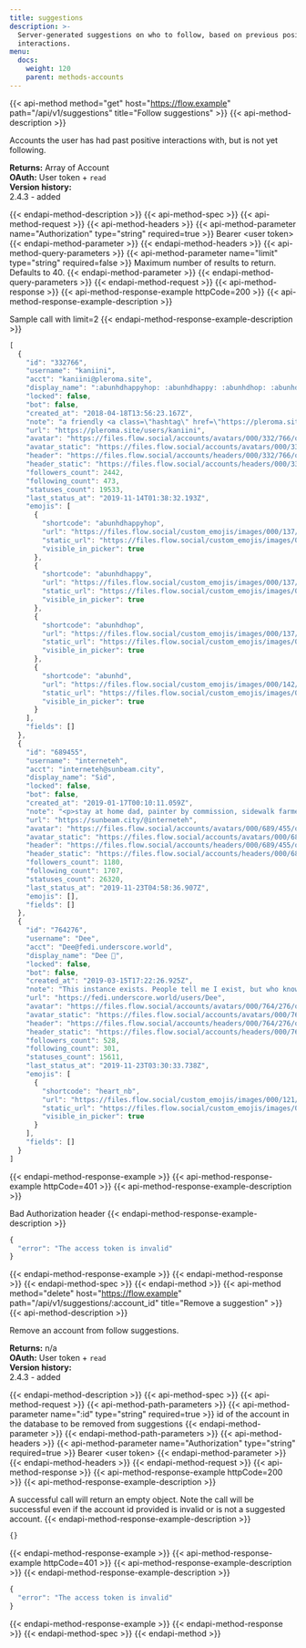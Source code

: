```yaml
---
title: suggestions
description: >-
  Server-generated suggestions on who to follow, based on previous positive
  interactions.
menu:
  docs:
    weight: 120
    parent: methods-accounts
---
```


{{< api-method method="get" host="https://flow.example" path="/api/v1/suggestions" title="Follow suggestions" >}}
{{< api-method-description >}}

Accounts the user has had past positive interactions with, but is not yet following.

**Returns:** Array of Account\
**OAuth:** User token + `read`\
**Version history:**\
2.4.3 - added

{{< endapi-method-description >}}
{{< api-method-spec >}}
{{< api-method-request >}}
{{< api-method-headers >}}
{{< api-method-parameter name="Authorization" type="string" required=true >}}
Bearer &lt;user token&gt;
{{< endapi-method-parameter >}}
{{< endapi-method-headers >}}
{{< api-method-query-parameters >}}
{{< api-method-parameter name="limit" type="string" required=false >}}
Maximum number of results to return. Defaults to 40.
{{< endapi-method-parameter >}}
{{< endapi-method-query-parameters >}}
{{< endapi-method-request >}}
{{< api-method-response >}}
{{< api-method-response-example httpCode=200 >}}
{{< api-method-response-example-description >}}

Sample call with limit=2
{{< endapi-method-response-example-description >}}


```javascript
[
  {
    "id": "332766",
    "username": "kaniini",
    "acct": "kaniini@pleroma.site",
    "display_name": ":abunhdhappyhop: :abunhdhappy: :abunhdhop: :abunhd: :abunhdhappyhop: :abunhdhappy:",
    "locked": false,
    "bot": false,
    "created_at": "2018-04-18T13:56:23.167Z",
    "note": "a friendly <a class=\"hashtag\" href=\"https://pleroma.site/tag/collectivist\" rel=\"nofollow noopener noreferrer\" target=\"_blank\">#collectivist</a> 🐰<br><br>destroyer of bloat @ <a class=\"hashtag\" href=\"https://pleroma.site/tag/pleroma\" rel=\"nofollow noopener noreferrer\" target=\"_blank\">#pleroma</a>, <a class=\"hashtag\" href=\"https://pleroma.site/tag/pkgconf\" rel=\"nofollow noopener noreferrer\" target=\"_blank\">#pkgconf</a>, <a class=\"hashtag\" href=\"https://pleroma.site/tag/audacious\" rel=\"nofollow noopener noreferrer\" target=\"_blank\">#audacious</a><br>slayer of techbros<br>previously <a class=\"hashtag\" href=\"https://pleroma.site/tag/alpinelinux\" rel=\"nofollow noopener noreferrer\" target=\"_blank\">#alpinelinux</a> core a few moons ago and <a class=\"hashtag\" href=\"https://pleroma.site/tag/debian\" rel=\"nofollow noopener noreferrer\" target=\"_blank\">#debian</a> much longer ago<br><br>she/her",
    "url": "https://pleroma.site/users/kaniini",
    "avatar": "https://files.flow.social/accounts/avatars/000/332/766/original/9fae792e5af298f2.png",
    "avatar_static": "https://files.flow.social/accounts/avatars/000/332/766/original/9fae792e5af298f2.png",
    "header": "https://files.flow.social/accounts/headers/000/332/766/original/fe176d8215ec0f36.jpeg",
    "header_static": "https://files.flow.social/accounts/headers/000/332/766/original/fe176d8215ec0f36.jpeg",
    "followers_count": 2442,
    "following_count": 473,
    "statuses_count": 19533,
    "last_status_at": "2019-11-14T01:38:32.193Z",
    "emojis": [
      {
        "shortcode": "abunhdhappyhop",
        "url": "https://files.flow.social/custom_emojis/images/000/137/036/original/e102b7869c930411.png",
        "static_url": "https://files.flow.social/custom_emojis/images/000/137/036/static/e102b7869c930411.png",
        "visible_in_picker": true
      },
      {
        "shortcode": "abunhdhappy",
        "url": "https://files.flow.social/custom_emojis/images/000/137/100/original/d47dd4a8a0a85e19.png",
        "static_url": "https://files.flow.social/custom_emojis/images/000/137/100/static/d47dd4a8a0a85e19.png",
        "visible_in_picker": true
      },
      {
        "shortcode": "abunhdhop",
        "url": "https://files.flow.social/custom_emojis/images/000/137/102/original/43fa2536760ea5d4.png",
        "static_url": "https://files.flow.social/custom_emojis/images/000/137/102/static/43fa2536760ea5d4.png",
        "visible_in_picker": true
      },
      {
        "shortcode": "abunhd",
        "url": "https://files.flow.social/custom_emojis/images/000/142/760/original/892a08e7de033e74.png",
        "static_url": "https://files.flow.social/custom_emojis/images/000/142/760/static/892a08e7de033e74.png",
        "visible_in_picker": true
      }
    ],
    "fields": []
  },
  {
    "id": "689455",
    "username": "interneteh",
    "acct": "interneteh@sunbeam.city",
    "display_name": "Sid",
    "locked": false,
    "bot": false,
    "created_at": "2019-01-17T00:10:11.059Z",
    "note": "<p>stay at home dad, painter by commission, sidewalk farmer, editor, socialist organizer, home chef, anxiety ridden, he/him</p>",
    "url": "https://sunbeam.city/@interneteh",
    "avatar": "https://files.flow.social/accounts/avatars/000/689/455/original/e7a1ba67e373296e.png",
    "avatar_static": "https://files.flow.social/accounts/avatars/000/689/455/original/e7a1ba67e373296e.png",
    "header": "https://files.flow.social/accounts/headers/000/689/455/original/2e83fd31bd530745.png",
    "header_static": "https://files.flow.social/accounts/headers/000/689/455/original/2e83fd31bd530745.png",
    "followers_count": 1180,
    "following_count": 1707,
    "statuses_count": 26320,
    "last_status_at": "2019-11-23T04:58:36.907Z",
    "emojis": [],
    "fields": []
  },
  {
    "id": "764276",
    "username": "Dee",
    "acct": "Dee@fedi.underscore.world",
    "display_name": "Dee 🧡",
    "locked": false,
    "bot": false,
    "created_at": "2019-03-15T17:22:26.925Z",
    "note": "This instance exists. People tell me I exist, but who knows?<br><br><br>enby :heart_nb: they/them<br><br>🌎 Alt: <span class=\"h-card\"><a class=\"u-url mention\" href=\"https://be.cutewith.me/users/DeeUnderscore\" rel=\"nofollow noopener noreferrer\" target=\"_blank\">@<span>DeeUnderscore@be.cutewith.me</span></a></span> • A bot: <span class=\"h-card\"><a class=\"u-url mention\" href=\"https://beeping.town/users/cubeglobe\" rel=\"nofollow noopener noreferrer\" target=\"_blank\">@<span>cubeglobe@beeping.town</span></a></span><br>💬 XMPP: deeunderscore@xmpp.zone<br>🔗 <a href=\"https://dee.underscore.world/about\" rel=\"nofollow noopener noreferrer\" target=\"_blank\">https://dee.underscore.world/about</a>",
    "url": "https://fedi.underscore.world/users/Dee",
    "avatar": "https://files.flow.social/accounts/avatars/000/764/276/original/86f6bddc26c4b1df.png",
    "avatar_static": "https://files.flow.social/accounts/avatars/000/764/276/original/86f6bddc26c4b1df.png",
    "header": "https://files.flow.social/accounts/headers/000/764/276/original/c73f0e088c59145c.jpeg",
    "header_static": "https://files.flow.social/accounts/headers/000/764/276/original/c73f0e088c59145c.jpeg",
    "followers_count": 528,
    "following_count": 301,
    "statuses_count": 15611,
    "last_status_at": "2019-11-23T03:30:33.738Z",
    "emojis": [
      {
        "shortcode": "heart_nb",
        "url": "https://files.flow.social/custom_emojis/images/000/121/156/original/6eabf6eb2ae69bc9.png",
        "static_url": "https://files.flow.social/custom_emojis/images/000/121/156/static/6eabf6eb2ae69bc9.png",
        "visible_in_picker": true
      }
    ],
    "fields": []
  }
]
```
{{< endapi-method-response-example >}}
{{< api-method-response-example httpCode=401 >}}
{{< api-method-response-example-description >}}

Bad Authorization header
{{< endapi-method-response-example-description >}}


```javascript
{
  "error": "The access token is invalid"
}
```
{{< endapi-method-response-example >}}
{{< endapi-method-response >}}
{{< endapi-method-spec >}}
{{< endapi-method >}}
{{< api-method method="delete" host="https://flow.example" path="/api/v1/suggestions/:account_id" title="Remove a suggestion" >}}
{{< api-method-description >}}

Remove an account from follow suggestions.

**Returns:** n/a\
**OAuth:** User token + `read`\
**Version history:**\
2.4.3 - added

{{< endapi-method-description >}}
{{< api-method-spec >}}
{{< api-method-request >}}
{{< api-method-path-parameters >}}
{{< api-method-parameter name=":id" type="string" required=true >}}
id of the account in the database to be removed from suggestions
{{< endapi-method-parameter >}}
{{< endapi-method-path-parameters >}}
{{< api-method-headers >}}
{{< api-method-parameter name="Authorization" type="string" required=true >}}
Bearer &lt;user token&gt;
{{< endapi-method-parameter >}}
{{< endapi-method-headers >}}
{{< endapi-method-request >}}
{{< api-method-response >}}
{{< api-method-response-example httpCode=200 >}}
{{< api-method-response-example-description >}}

A successful call will return an empty object. Note the call will be successful even if the account id provided is invalid or is not a suggested account.
{{< endapi-method-response-example-description >}}


```javascript
{}
```
{{< endapi-method-response-example >}}
{{< api-method-response-example httpCode=401 >}}
{{< api-method-response-example-description >}}
{{< endapi-method-response-example-description >}}


```javascript
{
  "error": "The access token is invalid"
}
```
{{< endapi-method-response-example >}}
{{< endapi-method-response >}}
{{< endapi-method-spec >}}
{{< endapi-method >}}


